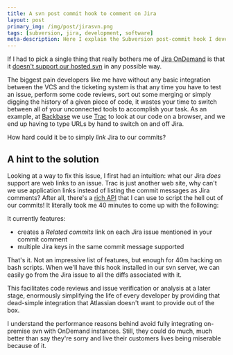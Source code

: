```yaml
---
title: A svn post commit hook to comment on Jira
layout: post
primary_img: /img/post/jirasvn.png
tags: [subversion, jira, development, software]
meta-description: Here I explain the Subversion post-commit hook I developed to integrate with Jira OnDemand
---
```


If I had to pick a single thing that really bothers me of [Jira OnDemand](https://confluence.atlassian.com/display/AOD/JIRA+OnDemand)
is that it [doesn't support our hosted svn](https://jira.atlassian.com/browse/AOD-710) in any
possible way.

The biggest pain developers like me have without any basic integration between the VCS and the ticketing system is that any time you have to
test an issue, perform some code reviews, sort out some merging or simply digging the history of a given piece of code, it wastes your time to
switch between all of your unconnected tools to accomplish your task. As an example, at [Backbase](http://www.backbase.com) we use
[Trac](http://trac.edgewall.org/) to look at our code on a browser, and we end up having to type URLs by hand to switch on and off Jira.

How hard could it be to simply *link* Jira to our commits?

A hint to the solution
----------------------

Looking at a way to fix this issue, I first had an intuition: what our Jira *does* support are web links to an issue. Trac is
just another web site, why can't we use application links instead of listing the commit messages as Jira comments? After all,
there's a [rich API](https://developer.atlassian.com/display/JIRADEV/JIRA+REST+API+for+Remote+Issue+Links) that I can use to
script the hell out of our commits! It literally took me 40 minutes to come up with the following:

<script src="https://gist.github.com/skuro/4981464.js"></script>

It currently features:

* creates a *Related commits* link on each Jira issue mentioned in your commit comment
* multiple Jira keys in the same commit message supported

That's it. Not an impressive list of features, but enough for 40m hacking on bash scripts. When we'll have this hook installed
in our svn server, we can easily go from the Jira issue to all the diffs associated with it.

This facilitates code reviews and
issue verification or analysis at a later stage, enormously simplifying the life of every developer by providing that dead-simple
integration that Atlassian doesn't want to provide out of the box.

I understand the performance reasons behind avoid fully integrating
on-premise svn with OnDemand instances. Still, they could do much, much better than say they're sorry and live their customers
lives being miserable because of it.
